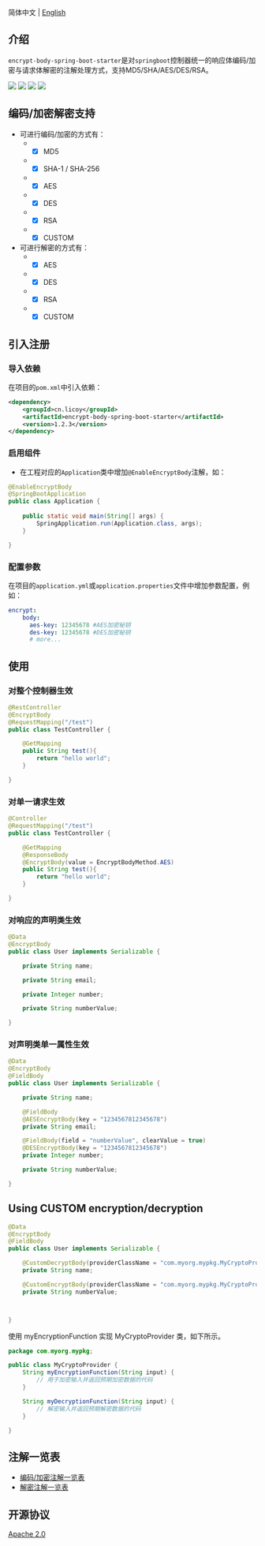 简体中文 | [English](./README_EN.md)
## 介绍
`encrypt-body-spring-boot-starter`是对`springboot`控制器统一的响应体编码/加密与请求体解密的注解处理方式，支持MD5/SHA/AES/DES/RSA。

 [![](https://img.shields.io/github/release/Licoy/encrypt-body-spring-boot-starter.svg)]()
 [![](https://img.shields.io/github/issues/Licoy/encrypt-body-spring-boot-starter.svg)]()
 [![](https://img.shields.io/github/issues-pr/Licoy/encrypt-body-spring-boot-starter.svg)]()
 [![](https://img.shields.io/badge/author-Licoy-ff69b4.svg)]()
## 编码/加密解密支持
- 可进行编码/加密的方式有：
    - - [x] MD5
    - - [x] SHA-1 / SHA-256
    - - [x] AES
    - - [x] DES
    - - [x] RSA
    - - [x] CUSTOM
    
- 可进行解密的方式有：
    - - [x] AES
    - - [x] DES
    - - [x] RSA
    - - [x] CUSTOM
## 引入注册
### 导入依赖
在项目的`pom.xml`中引入依赖：
```xml
<dependency>
    <groupId>cn.licoy</groupId>
    <artifactId>encrypt-body-spring-boot-starter</artifactId>
    <version>1.2.3</version>
</dependency>
```
### 启用组件
- 在工程对应的`Application`类中增加`@EnableEncryptBody`注解，如：
```java
@EnableEncryptBody
@SpringBootApplication
public class Application {
    
    public static void main(String[] args) {
        SpringApplication.run(Application.class, args);
    }

}
```
### 配置参数
在项目的`application.yml`或`application.properties`文件中增加参数配置，例如：
```yaml
encrypt:  
    body:
      aes-key: 12345678 #AES加密秘钥
      des-key: 12345678 #DES加密秘钥
      # more...
```
## 使用
### 对整个控制器生效
```java
@RestController
@EncryptBody
@RequestMapping("/test")
public class TestController {

    @GetMapping
    public String test(){
        return "hello world";
    }

}
```
### 对单一请求生效
```java
@Controller
@RequestMapping("/test")
public class TestController {

    @GetMapping
    @ResponseBody
    @EncryptBody(value = EncryptBodyMethod.AES)
    public String test(){
        return "hello world";
    }

}
```
### 对响应的声明类生效
```java
@Data
@EncryptBody
public class User implements Serializable {

    private String name;

    private String email;

    private Integer number;

    private String numberValue;

}
```
### 对声明类单一属性生效
```java
@Data
@EncryptBody
@FieldBody
public class User implements Serializable {

    private String name;

    @FieldBody
    @AESEncryptBody(key = "1234567812345678")
    private String email;

    @FieldBody(field = "numberValue", clearValue = true)
    @DESEncryptBody(key = "1234567812345678")
    private Integer number;

    private String numberValue;

}
```

## Using CUSTOM encryption/decryption
````java
@Data
@EncryptBody
@FieldBody
public class User implements Serializable {

    @CustomDecryptBody(providerClassName = "com.myorg.mypkg.MyCryptoProvider", decryptMethodName = "myDecryptionFunction")
    private String name;

    @CustomEncryptBody(providerClassName = "com.myorg.mypkg.MyCryptoProvider", encryptMethodName = "myEncryptionFunction")
    private String numberValue;



}
````

使用 myEncryptionFunction 实现 MyCryptoProvider 类，如下所示。
```java
package com.myorg.mypkg;

public class MyCryptoProvider {
    String myEncryptionFunction(String input) {
        // 用于加密输入并返回预期加密数据的代码
    }

    String myDecryptionFunction(String input) {
        // 解密输入并返回预期解密数据的代码
    }

}
```

## 注解一览表
- [编码/加密注解一览表](https://github.com/Licoy/encrypt-body-spring-boot-starter/wiki/加密注解一览表)
- [解密注解一览表](https://github.com/Licoy/encrypt-body-spring-boot-starter/wiki/解密注解一览表)
## 开源协议
[Apache 2.0](/LICENSE)
